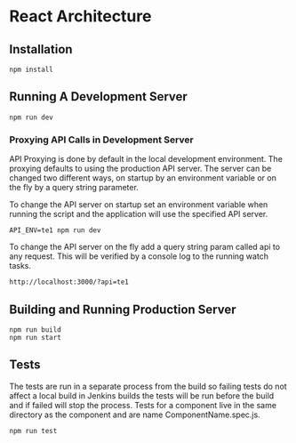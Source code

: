 # React Architecture

## Installation

```
npm install
```


## Running A Development Server

```
npm run dev
```


### Proxying API Calls in Development Server

API Proxying is done by default in the local development environment. The proxying defaults to
using the production API server. The server can be changed two different ways, on startup by
an environment variable or on the fly by a query string parameter.

To change the API server on startup set an environment variable when running the script
and the application will use the specified API server.

```
API_ENV=te1 npm run dev
```

To change the API server on the fly add a query string param called api to any request.
This will be verified by a console log to the running watch tasks.

```
http://localhost:3000/?api=te1
```

## Building and Running Production Server

```
npm run build
npm run start
```

## Tests

The tests are run in a separate process from the build so failing tests do not affect a local build in Jenkins builds the
tests will be run before the build and if failed will stop the process. Tests for a component live in the same directory
as the component and are name ComponentName.spec.js.

```
npm run test
```
